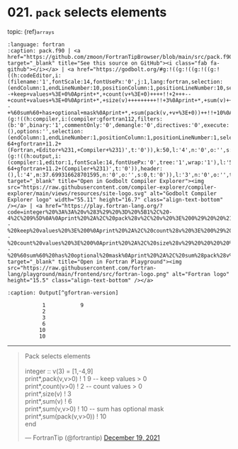 # <span class='text-muted'>021.</span> `pack` selects elements

<span style='font-size: small;' class='text-muted'>topic: {ref}`arrays`</span>

```{literalinclude} ../../src/pack.f90
:language: fortran
:caption: pack.f90 | <a href="https://github.com/zmoon/FortranTipBrowser/blob/main/src/pack.f90" target="_blank" title="See this source on GitHub"><i class="fab fa-github"></i></a> | <a href="https://godbolt.org/#g:!((g:!((g:!((g:!((h:codeEditor,i:(filename:'1',fontScale:14,fontUsePx:'0',j:1,lang:fortran,selection:(endColumn:1,endLineNumber:10,positionColumn:1,positionLineNumber:10,selectionStartColumn:1,selectionStartLineNumber:10,startColumn:1,startLineNumber:10),source:'integer+::+v(3)+%3D+%5B1,+-4,+9%5D%0A%0Aprint+*,+pack(v,+v+%3E+0)++!!+1+9+--+keep+values+%3E+0%0Aprint+*,+count(v+%3E+0)++++!!+2+++--+count+values+%3E+0%0Aprint+*,+size(v)+++++++++!!+3%0Aprint+*,+sum(v)++++++++++!!+6%0Aprint+*,+sum(v,+v+%3E+0)+++!!+10++--+%60sum%60+has+optional+mask%0Aprint+*,+sum(pack(v,+v+%3E+0))++!!+10%0A%0Aend%0A'),l:'5',n:'0',o:'Fortran+source+%231',t:'0')),k:50,l:'4',n:'0',o:'',s:0,t:'0'),(g:!((h:compiler,i:(compiler:gfortran112,filters:(b:'0',binary:'1',commentOnly:'0',demangle:'0',directives:'0',execute:'0',intel:'0',libraryCode:'0',trim:'1'),flagsViewOpen:'1',fontScale:14,fontUsePx:'0',j:1,lang:fortran,libs:!(),options:'',selection:(endColumn:1,endLineNumber:1,positionColumn:1,positionLineNumber:1,selectionStartColumn:1,selectionStartLineNumber:1,startColumn:1,startLineNumber:1),source:1,tree:'1'),l:'5',n:'0',o:'x86-64+gfortran+11.2+(Fortran,+Editor+%231,+Compiler+%231)',t:'0')),k:50,l:'4',n:'0',o:'',s:0,t:'0')),l:'2',m:62.300683371298405,n:'0',o:'',t:'0'),(g:!((h:output,i:(compiler:1,editor:1,fontScale:14,fontUsePx:'0',tree:'1',wrap:'1'),l:'5',n:'0',o:'Output+of+x86-64+gfortran+11.2+(Compiler+%231)',t:'0')),header:(),l:'4',m:37.699316628701595,n:'0',o:'',s:0,t:'0')),l:'3',n:'0',o:'',t:'0')),version:4" target="_blank" title="Open in Godbolt Compiler Explorer"><img src="https://raw.githubusercontent.com/compiler-explorer/compiler-explorer/main/views/resources/site-logo.svg" alt="Godbolt Compiler Explorer logo" width="55.11" height="16.7" class="align-text-bottom" /></a> | <a href="https://play.fortran-lang.org/?code=integer%20%3A%3A%20v%283%29%20%3D%20%5B1%2C%20-4%2C%209%5D%0A%0Aprint%20%2A%2C%20pack%28v%2C%20v%20%3E%200%29%20%20%21%201%209%20--%20keep%20values%20%3E%200%0Aprint%20%2A%2C%20count%28v%20%3E%200%29%20%20%20%20%21%202%20%20%20--%20count%20values%20%3E%200%0Aprint%20%2A%2C%20size%28v%29%20%20%20%20%20%20%20%20%20%21%203%0Aprint%20%2A%2C%20sum%28v%29%20%20%20%20%20%20%20%20%20%20%21%206%0Aprint%20%2A%2C%20sum%28v%2C%20v%20%3E%200%29%20%20%20%21%2010%20%20--%20%60sum%60%20has%20optional%20mask%0Aprint%20%2A%2C%20sum%28pack%28v%2C%20v%20%3E%200%29%29%20%20%21%2010%0A%0Aend%0A" target="_blank" title="Open in Fortran Playground"><img src="https://raw.githubusercontent.com/fortran-lang/playground/main/frontend/src/fortran-logo.png" alt="Fortran logo" height="15.5" class="align-text-bottom" /></a>
```

```{code-block} text
:caption: Output[^gfortran-version]

           1           9
           2
           3
           6
          10
          10

```

[^gfortran-version]: Compiled using `GNU Fortran (Ubuntu 11.3.0-1ubuntu1~22.04) 11.3.0` with no flags

---

<blockquote class="twitter-tweet"><p lang="en" dir="ltr">Pack selects elements<br><br>integer :: v(3) = [1,-4,9]<br>print*,pack(v,v&gt;0) ! 1 9 -- keep values &gt; 0<br>print*,count(v&gt;0) ! 2 -- count values &gt; 0<br>print*,size(v) ! 3<br>print*,sum(v) ! 6<br>print*,sum(v,v&gt;0) ! 10 -- sum has optional mask<br>print*,sum(pack(v,v&gt;0)) ! 10<br>end</p>&mdash; FortranTip (@fortrantip) <a href="https://twitter.com/fortrantip/status/1472600871192125451?ref_src=twsrc%5Etfw">December 19, 2021</a></blockquote> <script async src="https://platform.twitter.com/widgets.js" charset="utf-8"></script>